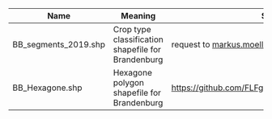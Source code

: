 
| Name | Meaning | Source | Script | 
| --------|-------|--------| --------|
| BB_segments_2019.shp | Crop type classification shapefile for Brandenburg | request to markus.moeller@julius-kuehn.de | [https://github.com/FLFgit/MonViAcode/blob/main/Script_ShannonIndex.md](Script_ShannonIndex.md) |
| BB_Hexagone.shp | Hexagone polygon shapefile for Brandenburg | https://github.com/FLFgit/MonViAcode/tree/main/Data
